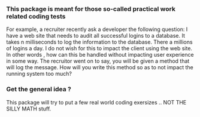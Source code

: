 ### This package is meant for those so-called practical work related coding tests ###
For example, a recruiter recently ask a developer the following question:
I have a web site that needs to audit all successful logins to a database. 
It takes n milliseconds to log the information to the database. There a millions 
of logins a day. I do not wish for this to impact the client using the web site.
In other words , how can this be handled without impacting user experience in some way.
The recruitor went on to say, you will be given a method that will log the message.
How will you write this method so as to not impact the running system too much?
### Get the general idea ? ###
This package will try to put a few real world coding exersizes .. NOT THE SILLY MATH stuff.